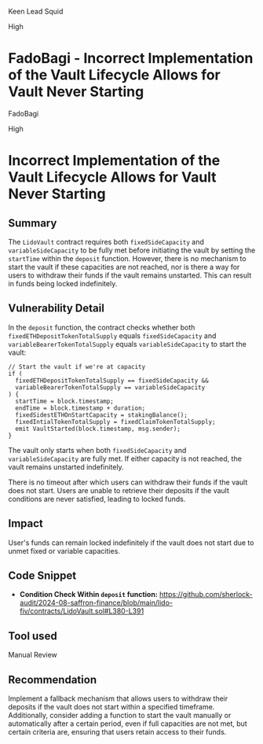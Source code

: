 Keen Lead Squid

High

# FadoBagi - Incorrect Implementation of the Vault Lifecycle Allows for Vault Never Starting

FadoBagi

High 

# Incorrect Implementation of the Vault Lifecycle Allows for Vault Never Starting

## Summary
The `LidoVault` contract requires both `fixedSideCapacity` and `variableSideCapacity` to be fully met before initiating the vault by setting the `startTime` within the `deposit` function. However, there is no mechanism to start the vault if these capacities are not reached, nor is there a way for users to withdraw their funds if the vault remains unstarted. This can result in funds being locked indefinitely.

## Vulnerability Detail
In the `deposit` function, the contract checks whether both `fixedETHDepositTokenTotalSupply` equals `fixedSideCapacity` and `variableBearerTokenTotalSupply` equals `variableSideCapacity` to start the vault:

    // Start the vault if we're at capacity
    if (
      fixedETHDepositTokenTotalSupply == fixedSideCapacity &&
      variableBearerTokenTotalSupply == variableSideCapacity
    ) {
      startTime = block.timestamp;
      endTime = block.timestamp + duration;
      fixedSidestETHOnStartCapacity = stakingBalance();
      fixedIntialTokenTotalSupply = fixedClaimTokenTotalSupply;
      emit VaultStarted(block.timestamp, msg.sender);
    }

The vault only starts when both `fixedSideCapacity` and `variableSideCapacity` are fully met. If either capacity is not reached, the vault remains unstarted indefinitely.

There is no timeout after which users can withdraw their funds if the vault does not start. Users are unable to retrieve their deposits if the vault conditions are never satisfied, leading to locked funds.

## Impact
User's funds can remain locked indefinitely if the vault does not start due to unmet fixed or variable capacities.

## Code Snippet
-   **Condition Check Within `deposit` function:**
https://github.com/sherlock-audit/2024-08-saffron-finance/blob/main/lido-fiv/contracts/LidoVault.sol#L380-L391

## Tool used
Manual Review

## Recommendation
Implement a fallback mechanism that allows users to withdraw their deposits if the vault does not start within a specified timeframe. Additionally, consider adding a function to start the vault manually or automatically after a certain period, even if full capacities are not met, but certain criteria are, ensuring that users retain access to their funds.